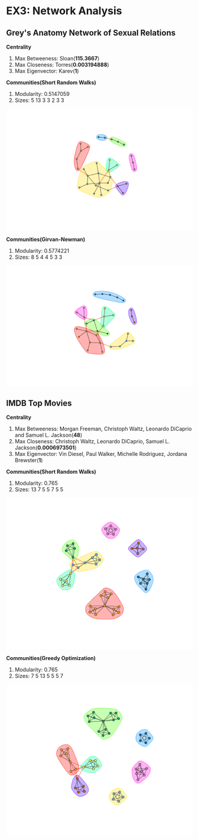 EX3: Network Analysis
=====================


Grey's Anatomy Network of Sexual Relations
------------------------------------------

**Centrality**
  1. Max Betweeness: Sloan(**115.3667**)
  2. Max Closeness: Torres(**0.003194888**)
  3. Max Eigenvector: Karev(**1**)

**Communities(Short Random Walks)**
  1. Modularity: 0.5147059
  2. Sizes: 5 13 3 3 2 3 3

![grpah1](greys-anatomy-graph1.png)

**Communities(Girvan-Newman)**
  1. Modularity: 0.5774221
  2. Sizes: 8 5 4 4 5 3 3

![grpah1](greys-anatomy-graph2.png)
  
IMDB Top Movies
---------------

**Centrality**
  1. Max Betweeness: Morgan Freeman, Christoph Waltz, Leonardo DiCaprio and Samuel L. Jackson(**48**)
  2. Max Closeness: Christoph Waltz, Leonardo DiCaprio, Samuel L. Jackson(**0.0006973501**)
  3. Max Eigenvector: Vin Diesel, Paul Walker, Michelle Rodriguez, Jordana Brewster(**1**)

**Communities(Short Random Walks)**
  1. Modularity: 0.765
  2. Sizes: 13 7 5 5 7 5 5

![grpah1](imdb-graph1.png)

**Communities(Greedy Optimization)**
  1. Modularity: 0.765
  2. Sizes: 7 5 13 5 5 5 7

![grpah1](imdb-graph2.png)
